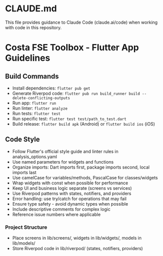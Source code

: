 # CLAUDE.md

This file provides guidance to Claude Code (claude.ai/code) when working with code in this repository.

# Costa FSE Toolbox - Flutter App Guidelines

## Build Commands
- Install dependencies: `flutter pub get`
- Generate Riverpod code: `flutter pub run build_runner build --delete-conflicting-outputs`
- Run app: `flutter run`
- Run linter: `flutter analyze`
- Run tests: `flutter test`
- Run specific test: `flutter test test/path_to_test.dart`
- Build release: `flutter build apk` (Android) or `flutter build ios` (iOS)

## Code Style
- Follow Flutter's official style guide and linter rules in analysis_options.yaml
- Use named parameters for widgets and functions
- Organize imports: Dart imports first, package imports second, local imports last
- Use camelCase for variables/methods, PascalCase for classes/widgets
- Wrap widgets with const when possible for performance
- Keep UI and business logic separate (screens vs services)
- Use Riverpod patterns with states, notifiers, and providers
- Error handling: use try/catch for operations that may fail
- Ensure type safety - avoid dynamic types when possible
- Include descriptive comments for complex logic
- Reference issue numbers where applicable

### Project Structure
- Place screens in lib/screens/, widgets in lib/widgets/, models in lib/models/
- Store Riverpod code in lib/riverpod/ (states, notifiers, providers)